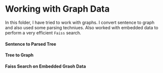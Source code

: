 # Working with Graph Data
In this folder, I have tried to work with graphs. I convert sentence to graph and also used some parsing techniues. Also worked with embedded data to perform a very efficient `Faiss` search.

#### Sentence to Parsed Tree

#### Tree to Graph

#### Faiss Search on Embedded Graoh Data
